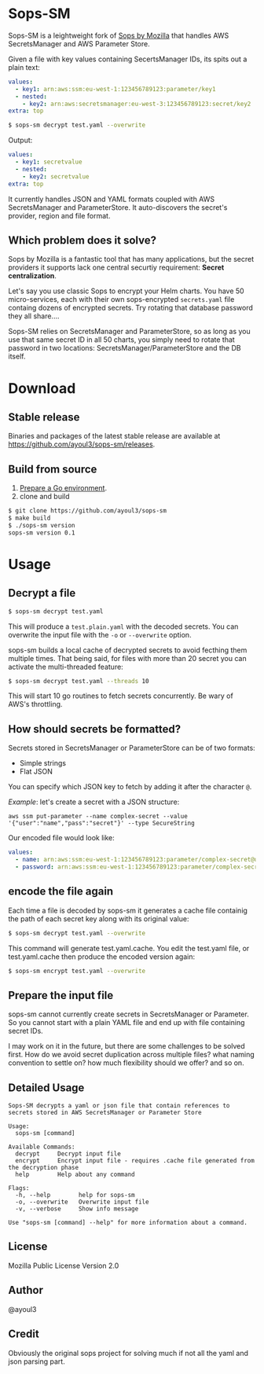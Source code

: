 # Sops-SM
Sops-SM is a leightweight fork of [Sops by Mozilla](https://github.com/mozilla/sops) that handles AWS SecretsManager and AWS Parameter Store.

Given a file with key values containing SecertsManager IDs, its spits out a plain text:
```yaml
values:
  - key1: arn:aws:ssm:eu-west-1:123456789123:parameter/key1
  - nested:
    - key2: arn:aws:secretsmanager:eu-west-3:123456789123:secret/key2
extra: top
```
```bash
$ sops-sm decrypt test.yaml --overwrite
```
Output:
```yaml
values:
  - key1: secretvalue
  - nested:
    - key2: secretvalue
extra: top
```
It currently handles JSON and YAML formats coupled with AWS SecretsManager and ParameterStore. It auto-discovers the secret's provider, region and file format.

## Which problem does it solve?

Sops by Mozilla is a fantastic tool that has many applications, but the secret providers it supports lack one central securtiy requirement: **Secret centralization**.

Let's say you use classic Sops to encrypt your Helm charts. You have 50 micro-services, each with their own sops-encrypted `secrets.yaml` file containg dozens of encrypted secrets. Try rotating that database password they all share....

Sops-SM relies on SecretsManager and ParameterStore, so as long as you use that same secret ID in all 50 charts, you simply need to rotate that password in two locations: SecretsManager/ParameterStore and the DB itself.

# Download

## Stable release
Binaries and packages of the latest stable release are available at https://github.com/ayoul3/sops-sm/releases.

## Build from source
1. [Prepare a Go environment](https://golang.org/dl/).
2. clone and build
```zsh
$ git clone https://github.com/ayoul3/sops-sm
$ make build
$ ./sops-sm version
sops-sm version 0.1
```

# Usage
## Decrypt a file
```zsh
$ sops-sm decrypt test.yaml
```
This will produce a `test.plain.yaml` with the decoded secrets. You can overwrite the input file with the `-o` or `--overwrite` option.

sops-sm builds a local cache of decrypted secrets to avoid fecthing them multiple times. That being said, for files with more than 20 secret you can activate the multi-threaded feature:
```zsh
$ sops-sm decrypt test.yaml --threads 10
```
This will start 10 go routines to fetch secrets concurrently. Be wary of AWS's throttling.

## How should secrets be formatted?
Secrets stored in SecretsManager or ParameterStore can be of two formats:
* Simple strings
* Flat JSON

You can specify which JSON key to fetch by adding it after the character `@`.

*Example*: let's create a secret with a JSON structure:
```
aws ssm put-parameter --name complex-secret --value '{"user":"name","pass":"secret"}' --type SecureString
```
Our encoded file would look like:
```yaml
values:
  - name: arn:aws:ssm:eu-west-1:123456789123:parameter/complex-secret@user
  - password: arn:aws:ssm:eu-west-1:123456789123:parameter/complex-secret@pass
```

## encode the file again
Each time a file is decoded by sops-sm it generates a cache file containig the path of each secret key along with its original value:
```zsh
$ sops-sm decrypt test.yaml --overwrite
```
This command will generate test.yaml.cache. You edit the test.yaml file, or test.yaml.cache then produce the encoded version again:
```zsh
$ sops-sm encrypt test.yaml --overwrite
```

## Prepare the input file
sops-sm cannot currently create secrets in SecretsManager or Parameter. So you cannot start with a plain YAML file and end up with file containing secret IDs.

I may work on it in the future, but there are some challenges to be solved first. How do we avoid secret duplication across multiple files? what naming convention to settle on? how much flexibility should we offer? and so on.

## Detailed Usage
```
Sops-SM decrypts a yaml or json file that contain references to secrets stored in AWS SecretsManager or Parameter Store

Usage:
  sops-sm [command]

Available Commands:
  decrypt     Decrypt input file
  encrypt     Encrypt input file - requires .cache file generated from the decryption phase
  help        Help about any command

Flags:
  -h, --help        help for sops-sm
  -o, --overwrite   Overwrite input file
  -v, --verbose     Show info message

Use "sops-sm [command] --help" for more information about a command.
```

## License
Mozilla Public License Version 2.0

## Author
@ayoul3

## Credit
Obviously the original sops project for solving much if not all the yaml and json parsing part.
